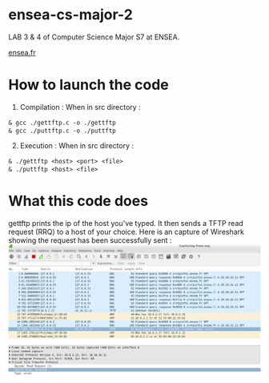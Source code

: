 # ensea-cs-major-2
LAB 3 &amp; 4 of Computer Science Major S7 at ENSEA.

[ensea.fr](https://www.ensea.fr/fr)

# How to launch the code
1. Compilation :
When in src directory :
```
& gcc ./gettftp.c -o ./gettftp
& gcc ./puttftp.c -o ./puttftp
```
2. Execution :
When in src directory :
```
& ./gettftp <host> <port> <file>
& ./puttftp <host> <file>
```

# What this code does
gettftp prints the ip of the host you've typed.
It then sends a TFTP read request (RRQ) to a host of your choice.
Here is an capture of Wireshark showing the request has been successfully sent :
![IMAGE](https://github.com/CBerl139/ensea-cs-major-2/blob/main/img/capture.png?raw=true)
